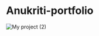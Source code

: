 # Anukriti-portfolio

![My project (2)](https://github.com/jayk-gupta/Anukriti-portfolio/assets/100681165/9b483ad4-e5be-4d7c-b923-9ea86c8095b9)
